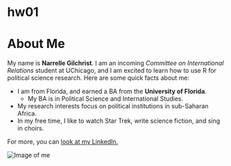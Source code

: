 # hw01

# About Me

My name is **Narrelle Gilchrist**. I am an incoming *Committee on International Relations* student at UChicago, and I am excited to learn how to use R for political science research. Here are some quick facts about me:

* I am from Florida, and earned a BA from the **University of Florida**.
  + My BA is in Political Science and International Studies.
* My research interests focus on political institutions in sub-Saharan Africa.
* In my free time, I like to watch Star Trek, write science fiction, and sing in choirs.

For more, you can [look at my LinkedIn.](https://www.linkedin.com/in/narrelle-gilchrist)

![Image of me](https://scontent-ort2-2.xx.fbcdn.net/v/t1.0-9/65858992_1124158334458188_9162851652686839808_n.jpg?_nc_cat=102&_nc_oc=AQnbh5SQxaDtmaw2d2p4KMtPephcbt1BSGsemZ5ITc5tUmnts7fwTpixF9Y0FtCRc-0&_nc_ht=scontent-ort2-2.xx&oh=978ab76d20e258a1f22c50e75f02c249&oe=5E213FD3)
